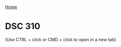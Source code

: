 [Home](https://llmechling.github.io/lara_mechling.github.io/)

# DSC 310

(Use CTRL + click or CMD + click to open in a new tab)
